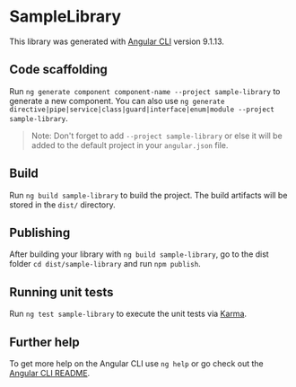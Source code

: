 # SampleLibrary

This library was generated with [Angular CLI](https://github.com/angular/angular-cli) version 9.1.13.

## Code scaffolding

Run `ng generate component component-name --project sample-library` to generate a new component. You can also use `ng generate directive|pipe|service|class|guard|interface|enum|module --project sample-library`.
> Note: Don't forget to add `--project sample-library` or else it will be added to the default project in your `angular.json` file. 

## Build

Run `ng build sample-library` to build the project. The build artifacts will be stored in the `dist/` directory.

## Publishing

After building your library with `ng build sample-library`, go to the dist folder `cd dist/sample-library` and run `npm publish`.

## Running unit tests

Run `ng test sample-library` to execute the unit tests via [Karma](https://karma-runner.github.io).

## Further help

To get more help on the Angular CLI use `ng help` or go check out the [Angular CLI README](https://github.com/angular/angular-cli/blob/master/README.md).
